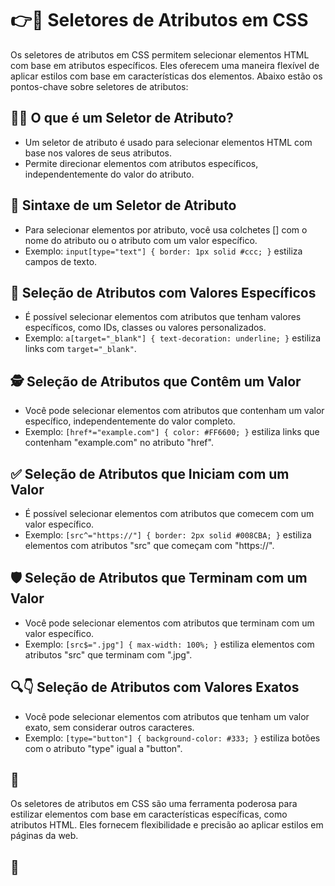 # 👉🎯 Seletores de Atributos em CSS

Os seletores de atributos em CSS permitem selecionar elementos HTML com base em atributos específicos. Eles oferecem uma maneira flexível de aplicar estilos com base em características dos elementos. Abaixo estão os pontos-chave sobre seletores de atributos:

## 🤷‍♂️ O que é um Seletor de Atributo?
- Um seletor de atributo é usado para selecionar elementos HTML com base nos valores de seus atributos.
- Permite direcionar elementos com atributos específicos, independentemente do valor do atributo.

## 📝 Sintaxe de um Seletor de Atributo
- Para selecionar elementos por atributo, você usa colchetes [] com o nome do atributo ou o atributo com um valor específico.
- Exemplo: `input[type="text"] { border: 1px solid #ccc; }` estiliza campos de texto.

## 🌟 Seleção de Atributos com Valores Específicos
- É possível selecionar elementos com atributos que tenham valores específicos, como IDs, classes ou valores personalizados.
- Exemplo: `a[target="_blank"] { text-decoration: underline; }` estiliza links com `target="_blank"`.

## 🕵️ Seleção de Atributos que Contêm um Valor
- Você pode selecionar elementos com atributos que contenham um valor específico, independentemente do valor completo.
- Exemplo: `[href*="example.com"] { color: #FF6600; }` estiliza links que contenham "example.com" no atributo "href".

## ✅ Seleção de Atributos que Iniciam com um Valor
- É possível selecionar elementos com atributos que comecem com um valor específico.
- Exemplo: `[src^="https://"] { border: 2px solid #008CBA; }` estiliza elementos com atributos "src" que começam com "https://".

## 🛡️ Seleção de Atributos que Terminam com um Valor
- Você pode selecionar elementos com atributos que terminam com um valor específico.
- Exemplo: `[src$=".jpg"] { max-width: 100%; }` estiliza elementos com atributos "src" que terminam com ".jpg".

## 🔍👇 Seleção de Atributos com Valores Exatos
- Você pode selecionar elementos com atributos que tenham um valor exato, sem considerar outros caracteres.
- Exemplo: `[type="button"] { background-color: #333; }` estiliza botões com o atributo "type" igual a "button".

## 📌

Os seletores de atributos em CSS são uma ferramenta poderosa para estilizar elementos com base em características específicas, como atributos HTML. Eles fornecem flexibilidade e precisão ao aplicar estilos em páginas da web.

## 📌
